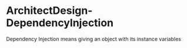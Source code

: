 # ArchitectDesign-DependencyInjection
Dependency Injection means giving an object with its instance variables
